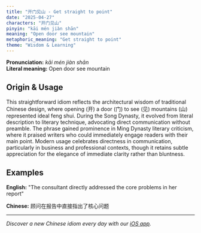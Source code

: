 ```yaml
---
title: "开门见山 - Get straight to point"
date: "2025-04-27"
characters: "开门见山"
pinyin: "kāi mén jiàn shān"
meaning: "Open door see mountain"
metaphoric_meaning: "Get straight to point"
theme: "Wisdom & Learning"
---
```


**Pronunciation:** *kāi mén jiàn shān*  
**Literal meaning:** Open door see mountain

## Origin & Usage

This straightforward idiom reflects the architectural wisdom of traditional Chinese design, where opening (开) a door (门) to see (见) mountains (山) represented ideal feng shui. During the Song Dynasty, it evolved from literal description to literary technique, advocating direct communication without preamble. The phrase gained prominence in Ming Dynasty literary criticism, where it praised writers who could immediately engage readers with their main point. Modern usage celebrates directness in communication, particularly in business and professional contexts, though it retains subtle appreciation for the elegance of immediate clarity rather than bluntness.

## Examples

**English:** "The consultant directly addressed the core problems in her report"

**Chinese:** 顾问在报告中直接指出了核心问题

---

*Discover a new Chinese idiom every day with our [iOS app](https://apps.apple.com/us/app/daily-chinese-idioms/id6670238264).*
